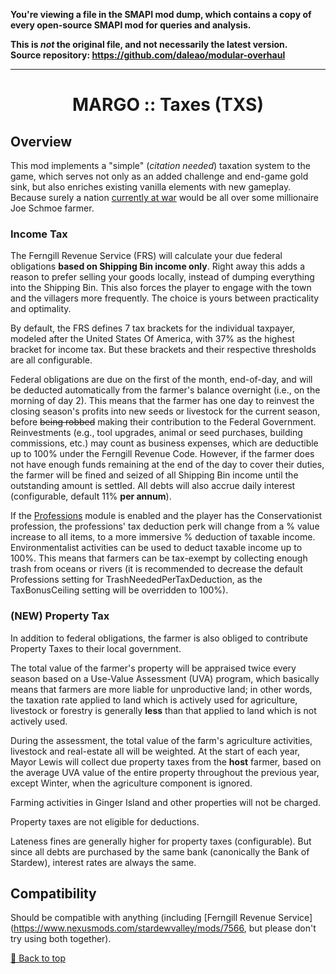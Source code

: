 **You're viewing a file in the SMAPI mod dump, which contains a copy of every open-source SMAPI mod
for queries and analysis.**

**This is _not_ the original file, and not necessarily the latest version.**  
**Source repository: https://github.com/daleao/modular-overhaul**

----

<div align="center">

# MARGO :: Taxes (TXS)

</div>

## Overview

This mod implements a "simple" (*citation needed*) taxation system to the game, which serves not only as an added challenge and end-game gold sink, but also enriches existing vanilla elements with new gameplay. Because surely a nation [currently at war](https://stardewvalleywiki.com/Gotoro_Empire) would be all over some millionaire Joe Schmoe farmer.

### Income Tax

The Ferngill Revenue Service (FRS) will calculate your due federal obligations **based on Shipping Bin income only**. Right away this adds a reason to prefer selling your goods locally, instead of dumping everything into the Shipping Bin. This also forces the player to engage with the town and the villagers more frequently. The choice is yours between practicality and optimality.

By default, the FRS defines 7 tax brackets for the individual taxpayer, modeled after the United States Of America, with 37% as the highest bracket for income tax. But these brackets and their respective thresholds are all configurable.

Federal obligations are due on the first of the month, end-of-day, and will be deducted automatically from the farmer's balance overnight (i.e., on the morning of day 2). This means that the farmer has one day to reinvest the closing season's profits into new seeds or livestock for the current season, before ~~being robbed~~ making their contribution to the Federal Government. Reinvestments (e.g., tool upgrades, animal or seed purchases, building commissions, etc.) may count as business expenses, which are deductible up to 100% under the Ferngill Revenue Code. However, if the farmer does not have enough funds remaining at the end of the day to cover their duties, the farmer will be fined and seized of all Shipping Bin income until the outstanding amount is settled. All debts will also accrue daily interest (configurable, default 11% **per annum**).

If the [Professions](../Professions) module is enabled and the player has the Conservationist profession, the professions' tax deduction perk will change from a % value increase to all items, to a more immersive % deduction of taxable income. Environmentalist activities can be used to deduct taxable income up to 100%. This means that farmers can be tax-exempt by collecting enough trash from oceans or rivers (it is recommended to decrease the default Professions setting for TrashNeededPerTaxDeduction, as the TaxBonusCeiling setting will be overridden to 100%).

### (NEW) Property Tax

In addition to federal obligations, the farmer is also obliged to contribute Property Taxes to their local government.

The total value of the farmer's property will be appraised twice every season based on a Use-Value Assessment (UVA) program, which basically means that farmers are more liable for unproductive land; in other words, the taxation rate applied to land which is actively used for agriculture, livestock or forestry is generally **less** than that applied to land which is not actively used.

During the assessment, the total value of the farm's agriculture activities, livestock and real-estate all will be weighted. At the start of each year, Mayor Lewis will collect due property taxes from the **host** farmer, based on the average UVA value of the entire property throughout the previous year, except Winter, when the agriculture component is ignored.

Farming activities in Ginger Island and other properties will not be charged.

Property taxes are not eligible for deductions.

Lateness fines are generally higher for property taxes (configurable). But since all debts are purchased by the same bank (canonically the Bank of Stardew), interest rates are always the same.

## Compatibility

Should be compatible with anything (including [Ferngill Revenue Service](https://www.nexusmods.com/stardewvalley/mods/7566, but please don't try using both together).

[🔼 Back to top](#margo--taxes-txs)